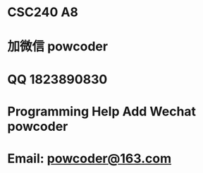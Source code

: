 # CSC240 A8
# 加微信 powcoder

# QQ 1823890830

# Programming Help Add Wechat powcoder

# Email: powcoder@163.com

